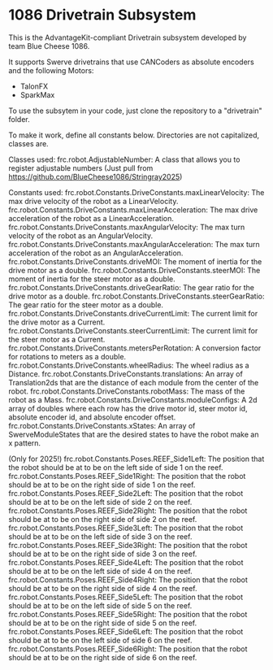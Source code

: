 # 1086 Drivetrain Subsystem
This is the AdvantageKit-compliant Drivetrain subsystem developed by team Blue Cheese 1086.

It supports Swerve drivetrains that use CANCoders as absolute encoders and the following Motors:
* TalonFX
* SparkMax

To use the subsytem in your code, just clone the repository to a "drivetrain" folder.

To make it work, define all constants below.
Directories are not capitalized, classes are.

Classes used:
frc.robot.AdjustableNumber: A class that allows you to register adjustable numbers (Just pull from https://github.com/BlueCheese1086/Stringray2025)

Constants used:
frc.robot.Constants.DriveConstants.maxLinearVelocity: The max drive velocity of the robot as a LinearVelocity.
frc.robot.Constants.DriveConstants.maxLinearAcceleration: The max drive acceleration of the robot as a LinearAcceleration.
frc.robot.Constants.DriveConstants.maxAngularVelocity: The max turn velocity of the robot as an AngularVelocity.
frc.robot.Constants.DriveConstants.maxAngularAcceleration: The max turn acceleration of the robot as an AngularAcceleration.
frc.robot.Constants.DriveConstants.driveMOI: The moment of inertia for the drive motor as a double.
frc.robot.Constants.DriveConstants.steerMOI: The moment of inertia for the steer motor as a double.
frc.robot.Constants.DriveConstants.driveGearRatio: The gear ratio for the drive motor as a double.
frc.robot.Constants.DriveConstants.steerGearRatio: The gear ratio for the steer motor as a double.
frc.robot.Constants.DriveConstants.driveCurrentLimit: The current limit for the drive motor as a Current.
frc.robot.Constants.DriveConstants.steerCurrentLimit: The current limit for the steer motor as a Current.
frc.robot.Constants.DriveConstants.metersPerRotation: A conversion factor for rotations to meters as a double.
frc.robot.Constants.DriveConstants.wheelRadius: The wheel radius as a Distance.
frc.robot.Constants.DriveConstants.translations: An array of Translation2ds that are the distance of each module from the center of the robot.
frc.robot.Constants.DriveConstants.robotMass: The mass of the robot as a Mass.
frc.robot.Constants.DriveConstants.moduleConfigs: A 2d array of doubles where each row has the drive motor id, steer motor id, absolute encoder id, and absolute encoder offset.
frc.robot.Constants.DriveConstants.xStates: An array of SwerveModuleStates that are the desired states to have the robot make an x pattern.

(Only for 2025!)
frc.robot.Constants.Poses.REEF_Side1Left:  The position that the robot should be at to be on the left side of side 1 on the reef.
frc.robot.Constants.Poses.REEF_Side1Right: The position that the robot should be at to be on the right side of side 1 on the reef.
frc.robot.Constants.Poses.REEF_Side2Left:  The position that the robot should be at to be on the left side of side 2 on the reef.
frc.robot.Constants.Poses.REEF_Side2Right: The position that the robot should be at to be on the right side of side 2 on the reef.
frc.robot.Constants.Poses.REEF_Side3Left:  The position that the robot should be at to be on the left side of side 3 on the reef.
frc.robot.Constants.Poses.REEF_Side3Right: The position that the robot should be at to be on the right side of side 3 on the reef.
frc.robot.Constants.Poses.REEF_Side4Left:  The position that the robot should be at to be on the left side of side 4 on the reef.
frc.robot.Constants.Poses.REEF_Side4Right: The position that the robot should be at to be on the right side of side 4 on the reef.
frc.robot.Constants.Poses.REEF_Side5Left:  The position that the robot should be at to be on the left side of side 5 on the reef.
frc.robot.Constants.Poses.REEF_Side5Right: The position that the robot should be at to be on the right side of side 5 on the reef.
frc.robot.Constants.Poses.REEF_Side6Left:  The position that the robot should be at to be on the left side of side 6 on the reef.
frc.robot.Constants.Poses.REEF_Side6Right: The position that the robot should be at to be on the right side of side 6 on the reef.
